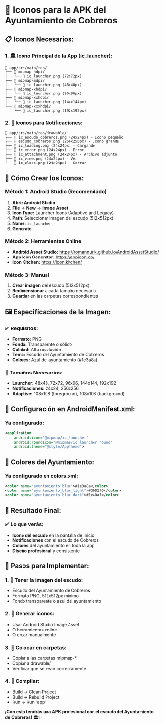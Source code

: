 # 🎨 Iconos para la APK del Ayuntamiento de Cobreros

## 📋 **Iconos Necesarios:**

### **1. 🏛️ Icono Principal de la App (ic_launcher):**
```
📁 app/src/main/res/
├── 📁 mipmap-hdpi/
│   └── 📄 ic_launcher.png (72x72px)
├── 📁 mipmap-mdpi/
│   └── 📄 ic_launcher.png (48x48px)
├── 📁 mipmap-xhdpi/
│   └── 📄 ic_launcher.png (96x96px)
├── 📁 mipmap-xxhdpi/
│   └── 📄 ic_launcher.png (144x144px)
└── 📁 mipmap-xxxhdpi/
    └── 📄 ic_launcher.png (192x192px)
```

### **2. 🔔 Iconos para Notificaciones:**
```
📁 app/src/main/res/drawable/
├── 📄 ic_escudo_cobreros.png (24x24px) - Icono pequeño
├── 📄 escudo_cobreros.png (256x256px) - Icono grande
├── 📄 ic_loading.png (24x24px) - Cargando
├── 📄 ic_error.png (24x24px) - Error
├── 📄 ic_attachment.png (24x24px) - Archivo adjunto
├── 📄 ic_view.png (24x24px) - Ver
└── 📄 ic_close.png (24x24px) - Cerrar
```

## 🎯 **Cómo Crear los Iconos:**

### **Método 1: Android Studio (Recomendado)**
1. **Abrir Android Studio**
2. **File** → **New** → **Image Asset**
3. **Icon Type:** Launcher Icons (Adaptive and Legacy)
4. **Path:** Seleccionar imagen del escudo (512x512px)
5. **Name:** `ic_launcher`
6. **Generate**

### **Método 2: Herramientas Online**
- **Android Asset Studio:** https://romannurik.github.io/AndroidAssetStudio/
- **App Icon Generator:** https://appicon.co/
- **Icon Kitchen:** https://icon.kitchen/

### **Método 3: Manual**
1. **Crear imagen** del escudo (512x512px)
2. **Redimensionar** a cada tamaño necesario
3. **Guardar** en las carpetas correspondientes

## 🖼️ **Especificaciones de la Imagen:**

### **✅ Requisitos:**
- **Formato:** PNG
- **Fondo:** Transparente o sólido
- **Calidad:** Alta resolución
- **Tema:** Escudo del Ayuntamiento de Cobreros
- **Colores:** Azul del ayuntamiento (#1e3a8a)

### **📐 Tamaños Necesarios:**
- **Launcher:** 48x48, 72x72, 96x96, 144x144, 192x192
- **Notificaciones:** 24x24, 256x256
- **Adaptive:** 108x108 (foreground), 108x108 (background)

## 🔧 **Configuración en AndroidManifest.xml:**

### **Ya configurado:**
```xml
<application
    android:icon="@mipmap/ic_launcher"
    android:roundIcon="@mipmap/ic_launcher_round"
    android:theme="@style/AppTheme">
```

## 🎨 **Colores del Ayuntamiento:**

### **Ya configurado en colors.xml:**
```xml
<color name="ayuntamiento_blue">#1e3a8a</color>
<color name="ayuntamiento_blue_light">#3b82f6</color>
<color name="ayuntamiento_blue_dark">#1e40af</color>
```

## 📱 **Resultado Final:**

### **✅ Lo que verás:**
- **Icono del escudo** en la pantalla de inicio
- **Notificaciones** con el escudo de Cobreros
- **Colores** del ayuntamiento en toda la app
- **Diseño profesional** y consistente

## 🚀 **Pasos para Implementar:**

### **1. 📸 Tener la imagen del escudo:**
- Escudo del Ayuntamiento de Cobreros
- Formato PNG, 512x512px mínimo
- Fondo transparente o azul del ayuntamiento

### **2. 🎨 Generar iconos:**
- Usar Android Studio Image Asset
- O herramientas online
- O crear manualmente

### **3. 📁 Colocar en carpetas:**
- Copiar a las carpetas mipmap-*
- Copiar a drawable/
- Verificar que se vean correctamente

### **4. 🔨 Compilar:**
- Build → Clean Project
- Build → Rebuild Project
- Run → Run 'app'

**¡Con esto tendrás una APK profesional con el escudo del Ayuntamiento de Cobreros!** 🏛️✨

